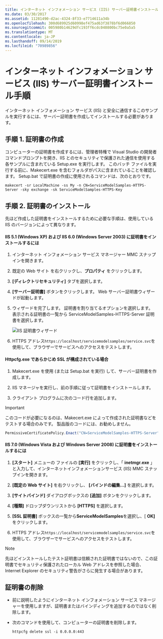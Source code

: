 ```yaml
---
title: インターネット インフォメーション サービス (IIS) サーバー証明書インストール手順
ms.date: 03/30/2017
ms.assetid: 11281490-d2ac-4324-8f33-e7714611a34b
ms.openlocfilehash: 300d689925d60998ef475ad63f3878bf6d066850
ms.sourcegitcommit: 005980b14629dfc193ff6cdc040800bc75e0a5a5
ms.translationtype: MT
ms.contentlocale: ja-JP
ms.lasthandoff: 09/14/2019
ms.locfileid: "70989856"
---
```

# <a name="internet-information-services-iis-server-certificate-installation-instructions"></a>インターネット インフォメーション サービス (IIS) サーバー証明書インストール手順
インターネット インフォメーション サービス (IIS) と安全に通信するこのサンプルを実行するには、サーバー証明書を作成してインストールする必要があります。  
  
## <a name="step-1-creating-certificates"></a>手順 1. 証明書の作成  
 コンピューターの証明書を作成するには、管理者特権で Visual Studio の開発者コマンドプロンプトを開き、IIS とのセキュリティで保護された通信を使用する各サンプルに含まれている Setup.exe を実行します。 このバッチ ファイルを実行する前に、Makecert.exe を含むフォルダがパスに含まれていることを確認します。 Setup.bat で証明書の作成に使用されるコマンドは、次のとおりです。  
  
```console  
makecert -sr LocalMachine -ss My -n CN=ServiceModelSamples-HTTPS-Server -sky exchange -sk ServiceModelSamples-HTTPS-Key  
```  
  
## <a name="step-2-installing-certificates"></a>手順 2. 証明書のインストール  
 先ほど作成した証明書をインストールするために必要な手順は、使用している IIS のバージョンによって異なります。  
  
#### <a name="to-install-iis-on-iis-51-windows-xp-and-iis-60-windows-server-2003"></a>IIS 5.1 (Windows XP) および IIS 6.0 (Windows Server 2003) に証明書をインストールするには  
  
1. インターネット インフォメーション サービス マネージャー MMC スナップインを開きます。  
  
2. 既定の Web サイト を右クリックし、**プロパティ** をクリックします。  
  
3. **[ディレクトリセキュリティ]** タブを選択します。  
  
4. **[サーバー証明書]** ボタンをクリックします。 Web サーバー証明書ウィザードが起動します。  
  
5. ウィザードを完了します。 証明書を割り当てるオプションを選択します。 表示される証明書の一覧から ServiceModelSamples-HTTPS-Server 証明書を選択します。  
  
     ![IIS 証明書ウィザード](../../../../docs/framework/wcf/samples/media/iiscertificate-wizard.GIF "IISCertificate_Wizard")  
  
6. HTTPS アドレス`https://localhost/servicemodelsamples/service.svc`を使用して、ブラウザーでサービスへのアクセスをテストします。  
  
#### <a name="if-ssl-was-previously-configured-by-using-httpcfgexe"></a>Httpcfg.exe であらかじめ SSL が構成されている場合  
  
1. Makecert.exe を使用 (または Setup.bat を実行) して、サーバー証明書を作成します。  
  
2. IIS マネージャを実行し、前の手順に従って証明書をインストールします。  
  
3. クライアント プログラムに次のコード行を追加します。  
  
> [!IMPORTANT]
> このコードが必要になるのは、Makecert.exe によって作成された証明書などをテストする場合のみです。 製品版のコードには、お勧めしません。  
  
```csharp  
PermissiveCertificatePolicy.Enact("CN=ServiceModelSamples-HTTPS-Server");  
```  
  
#### <a name="to-install-iis-on-iis-70-windows-vista-and-windows-server-2008"></a>IIS 7.0 (Windows Vista および Windows Server 2008) に証明書をインストールするには  
  
1. **[スタート]** メニューの ファイルの **[実行]** をクリックし、「 **inetmgr.exe** 」と入力して、インターネットインフォメーションサービス (IIS) MMC スナップインを開きます。  
  
2. **[既定の Web サイト]** を右クリックし、 **[バインドの編集...]** を選択します。  
  
3. **[サイトバインド]** ダイアログボックスの **[追加]** ボタンをクリックします。  
  
4. **[種類]** ドロップダウンリストから **[HTTPS]** を選択します。  
  
5. **[SSL 証明書]** ボックスの一覧から**ServiceModelSamples**を選択し、[ **OK]** をクリックします。  
  
6. HTTPS アドレス`https://localhost/servicemodelsamples/service.svc`を使用して、ブラウザーでサービスへのアクセスをテストします。  
  
> [!NOTE]
> 先ほどインストールしたテスト証明書は信頼された証明書ではないので、この証明書でセキュリティ保護されたローカル Web アドレスを参照した場合、Internet Explorer のセキュリティ警告がさらに発生する場合があります。  
  
## <a name="removing-certificates"></a>証明書の削除  
  
- 前に説明したようにインターネット インフォメーション サービス マネージャーを使用しますが、証明書またはバインディングを追加するのではなく削除します。  
  
- 次のコマンドを使用して、コンピューターの証明書を削除します。  
  
    ```console  
    httpcfg delete ssl -i 0.0.0.0:443  
    ```
